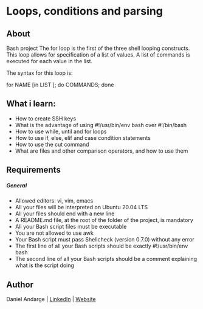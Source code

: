 #  Loops, conditions and parsing
## About
Bash project
The for loop is the first of the three shell looping constructs. This loop allows for specification of a list of values. A list of commands is executed for each value in the list.

The syntax for this loop is:

for NAME [in LIST ]; do COMMANDS; done
## What i learn:
- How to create SSH keys
- What is the advantage of using #!/usr/bin/env bash over #!/bin/bash
- How to use while, until and for loops
- How to use if, else, elif and case condition statements
- How to use the cut command
- What are files and other comparison operators, and how to use them

## Requirements  

##### General
- Allowed editors: vi, vim, emacs
- All your files will be interpreted on Ubuntu 20.04 LTS
- All your files should end with a new line
- A README.md file, at the root of the folder of the project, is mandatory
- All your Bash script files must be executable
- You are not allowed to use awk
- Your Bash script must pass Shellcheck (version 0.7.0) without any error
- The first line of all your Bash scripts should be exactly #!/usr/bin/env bash
- The second line of all your Bash scripts should be a comment explaining what is the script doing


## Author
Daniel Andarge | [LinkedIn](https://www.linkedin.com/in/danielandarge/) | [Website](https://danielandargei.com/)
